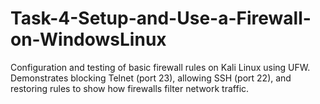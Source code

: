 # Task-4-Setup-and-Use-a-Firewall-on-WindowsLinux
Configuration and testing of basic firewall rules on Kali Linux using UFW. Demonstrates blocking Telnet (port 23), allowing SSH (port 22), and restoring rules to show how firewalls filter network traffic.
